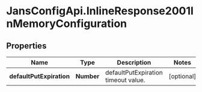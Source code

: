 # JansConfigApi.InlineResponse2001InMemoryConfiguration

## Properties

Name | Type | Description | Notes
------------ | ------------- | ------------- | -------------
**defaultPutExpiration** | **Number** | defaultPutExpiration timeout value. | [optional] 


